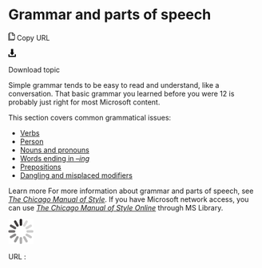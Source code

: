 ﻿# Grammar and parts of speech

![Copy URL](media/grammar-and-parts-of-speech/Copy.png)
Copy URL

![Download](media/grammar-and-parts-of-speech/Download.png)

Download topic

Simple
grammar tends to be easy to read and understand, like a
conversation. That basic grammar you learned before you were 12 is
probably just right for most Microsoft content. 

This section covers common grammatical issues:

  - [Verbs](https://worldready.cloudapp.net/Styleguide/Read?id=2700&topicid=25523) 
  - [Person](https://worldready.cloudapp.net/Styleguide/Read?id=2700&topicid=25524) 
  - [Nouns and pronouns](https://worldready.cloudapp.net/Styleguide/Read?id=2700&topicid=25525#_Plural_nouns) 
  - [Words ending in *–ing*](https://worldready.cloudapp.net/Styleguide/Read?id=2700&topicid=25527) 
  - [Prepositions](https://worldready.cloudapp.net/Styleguide/Read?id=2700&topicid=25528) 
  - [Dangling and misplaced modifiers](https://worldready.cloudapp.net/Styleguide/Read?id=2700&topicid=25529) 

Learn more For more information about grammar and parts of speech, see *[The Chicago Manual of Style](http://www.chicagomanualofstyle.org/home.html)*. If you have Microsoft network access, you can use [*The Chicago Manual of Style Online*](http://aka.ms/mslibrary/cms) through MS Library.

![In progress](media/grammar-and-parts-of-speech/activity-large.gif)

URL :

